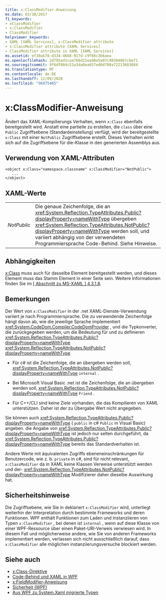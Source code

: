 ```yaml
---
title: x:ClassModifier-Anweisung
ms.date: 03/30/2017
f1_keywords:
- xClassModifier
- x:ClassModifier
- ClassModifier
helpviewer_keywords:
- XAML [XAML Services], x:ClassModifier attribute
- x:ClassModifier attribute [XAML Services]
- ClassModifier attribute in XAML [XAML Services]
ms.assetid: ef30ab78-d334-4668-917d-c9f66c3b6aea
ms.openlocfilehash: 2d795ad1caa766d21ea98e5a97c98304067cbef1
ms.sourcegitcommit: 9f6df084c53a3da0ea657ed0d708a72213683084
ms.translationtype: MT
ms.contentlocale: de-DE
ms.lasthandoff: 12/09/2020
ms.locfileid: "96975405"
---
```

# <a name="xclassmodifier-directive"></a>x:ClassModifier-Anweisung

Ändert das XAML-Kompilierungs Verhalten, wenn `x:Class` ebenfalls bereitgestellt wird. Anstatt eine partielle zu erstellen, die `class` über eine `Public` Zugriffsebene (Standardeinstellung) verfügt, wird der bereitgestellte `x:Class` mit einer `NotPublic` Zugriffsebene erstellt. Dieses Verhalten wirkt sich auf die Zugriffsebene für die-Klasse in den generierten Assemblys aus.

## <a name="xaml-attribute-usage"></a>Verwendung von XAML-Attributen

```xaml
<object x:Class="namespace.classname" x:ClassModifier="NotPublic">
   ...
</object>
```

## <a name="xaml-values"></a>XAML-Werte

|||
|-|-|
|*NotPublic*|Die genaue Zeichenfolge, die an <xref:System.Reflection.TypeAttributes.Public?displayProperty=nameWithType> übergeben <xref:System.Reflection.TypeAttributes.NotPublic?displayProperty=nameWithType> werden soll, und variiert abhängig von der verwendeten Programmiersprache Code-Behind. Siehe Hinweise.|

## <a name="dependencies"></a>Abhängigkeiten

[x:Class](xclass-directive.md) muss auch für dasselbe Element bereitgestellt werden, und dieses Element muss das Stamm Element in einer Seite sein. Weitere Informationen finden Sie im [ \[ Abschnitt zu MS-XAML \] 4.3.1.8](/previous-versions/msp-n-p/ff650760(v=pandp.10)).

## <a name="remarks"></a>Bemerkungen

Der Wert von `x:ClassModifier` in der .net XAML-Dienste-Verwendung variiert je nach Programmiersprache. Die zu verwendende Zeichenfolge hängt davon ab, wie die jeweilige Sprache implementiert <xref:System.CodeDom.Compiler.CodeDomProvider> , und die Typkonverter, die zurückgegeben werden, um die Bedeutung für und zu definieren <xref:System.Reflection.TypeAttributes.Public?displayProperty=nameWithType> <xref:System.Reflection.TypeAttributes.NotPublic?displayProperty=nameWithType>

- Für c# ist die Zeichenfolge, die an übergeben werden soll, <xref:System.Reflection.TypeAttributes.NotPublic?displayProperty=nameWithType> `internal` .

- Bei Microsoft Visual Basic .net ist die Zeichenfolge, die an übergeben werden soll, <xref:System.Reflection.TypeAttributes.NotPublic?displayProperty=nameWithType> `Friend` .

- Für C++/CLI sind keine Ziele vorhanden, die das Kompilieren von XAML unterstützen. Daher ist der zu Übergabe Wert nicht angegeben.

Sie können auch <xref:System.Reflection.TypeAttributes.Public?displayProperty=nameWithType> ( `public` in c# `Public` in Visual Basic) angeben. die Angabe von <xref:System.Reflection.TypeAttributes.Public?displayProperty=nameWithType> ist jedoch nur selten durchgeführt, da <xref:System.Reflection.TypeAttributes.Public?displayProperty=nameWithType> bereits das Standardverhalten ist.

Andere Werte mit äquivalenten Zugriffs ebeneneinschränkungen für Benutzercode, wie z. b. `private` in c#, sind für nicht relevant, `x:ClassModifier` da in XAML keine Klassen Verweise unterstützt werden und der- <xref:System.Reflection.TypeAttributes.NotPublic?displayProperty=nameWithType> Modifizierer daher dieselbe Auswirkung hat.

## <a name="security-notes"></a>Sicherheitshinweise

Die Zugriffsebene, wie Sie in deklariert `x:ClassModifier` wird, unterliegt weiterhin der Interpretation durch bestimmte Frameworks und deren Funktionen. WPF enthält Funktionen zum Laden und Instanziieren von Typen `x:ClassModifier` , bei denen ist `internal` , wenn auf diese Klasse von einer WPF-Ressource über einen Paket-URI-Verweis verwiesen wird. In diesem Fall und möglicherweise andere, wie Sie von anderen Frameworks implementiert werden, verlassen sich nicht ausschließlich darauf, dass `x:ClassModifier` alle möglichen instanziierungsversuche blockiert werden.

## <a name="see-also"></a>Siehe auch

- [x:Class-Direktive](xclass-directive.md)
- [Code-Behind und XAML in WPF](../framework/wpf/advanced/code-behind-and-xaml-in-wpf.md)
- [x:FieldModifier-Anweisung](xfieldmodifier-directive.md)
- [Sicherheit (WPF)](../framework/wpf/security-wpf.md)
- [Aus WPF zu System.Xaml migrierte Typen](../framework/wpf/advanced/types-migrated-from-wpf-to-system.md)
